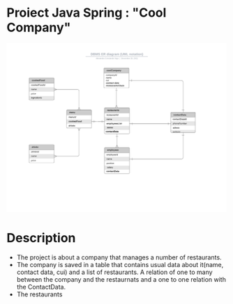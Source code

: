 # Proiect Java Spring : "Cool Company"
![This is an image](https://github.com/alexniga/ProiectJavaSpring/blob/main/CoolCompanyJavaProject.png)

# Description

- The project is about a company that manages a number of restaurants.
- The company is saved in a table that contains usual data about it(name, contact data, cui) and a list of restaurants. A relation of one to many between the company and the restaurnats and a one to one relation with the ContactData.
- The restaurants 

